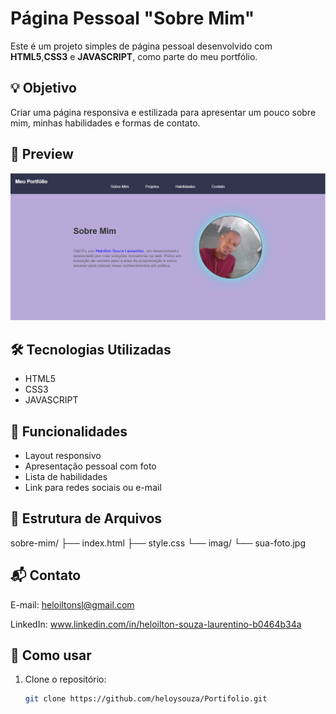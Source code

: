 # Página Pessoal "Sobre Mim"

Este é um projeto simples de página pessoal desenvolvido com **HTML5**,**CSS3** e **JAVASCRIPT**, como parte do meu portfólio.

## 💡 Objetivo

Criar uma página responsiva e estilizada para apresentar um pouco sobre mim, minhas habilidades e formas de contato.

## 📸 Preview

![Preview do projeto](img/portifolio.png)

## 🛠️ Tecnologias Utilizadas

- HTML5
- CSS3
- JAVASCRIPT

## 🔧 Funcionalidades

- Layout responsivo
- Apresentação pessoal com foto
- Lista de habilidades
- Link para redes sociais ou e-mail

## 📂 Estrutura de Arquivos

sobre-mim/
├── index.html
├── style.css
└── imag/
└── sua-foto.jpg

## 📬 Contato

E-mail: heloiltonsl@gmail.com

LinkedIn: www.linkedin.com/in/heloilton-souza-laurentino-b0464b34a


## 🚀 Como usar

1. Clone o repositório:
   ```bash
   git clone https://github.com/heloysouza/Portifolio.git
